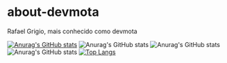 # about-devmota
Rafael Grigio, mais conhecido como devmota

[![Anurag's GitHub stats](https://github-readme-stats.vercel.app/api?username=devmota)](https://github.com/anuraghazra/github-readme-stats)
![Anurag's GitHub stats](https://github-readme-stats.vercel.app/api?username=devmota&count_private=true)
![Anurag's GitHub stats](https://github-readme-stats.vercel.app/api?username=devmota&show_icons=true)
![Anurag's GitHub stats](https://github-readme-stats.vercel.app/api?username=devmota&show_icons=true&theme=radical)
[![Top Langs](https://github-readme-stats.vercel.app/api/top-langs/?username=devmota)](https://github.com/devmota/github-readme-stats)
